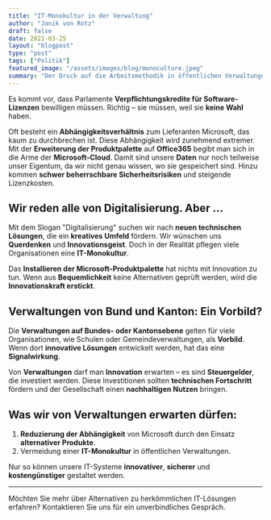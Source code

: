 ```yaml
---
title: "IT-Monokultur in der Verwaltung"
author: "Janik von Rotz"
draft: false
date: 2021-03-25
layout: "blogpost"
type: "post"
tags: ["Politik"]
featured_image: "/assets/images/blog/monoculture.jpeg"
summary: "Der Druck auf die Arbeitsmethodik in öffentlichen Verwaltungen und Institutionen steigt. Innovation und Kreativität ist gefordert. Ein Paradebeispiel war das Bundesamt für Gesundheit (BAG). Im vergang..."
---
```


Es kommt vor, dass Parlamente **Verpflichtungskredite für Software-Lizenzen** bewilligen müssen. Richtig – sie müssen, weil sie **keine Wahl** haben.

Oft besteht ein **Abhängigkeitsverhältnis** zum Lieferanten Microsoft, das kaum zu durchbrechen ist. Diese Abhängigkeit wird zunehmend extremer. Mit der **Erweiterung der Produktpalette** auf **Office365** begibt man sich in die Arme der **Microsoft-Cloud**. Damit sind unsere **Daten** nur noch teilweise unser Eigentum, da wir nicht genau wissen, wo sie gespeichert sind. Hinzu kommen **schwer beherrschbare Sicherheitsrisiken** und steigende Lizenzkosten.

## Wir reden alle von Digitalisierung. Aber ...

Mit dem Slogan "Digitalisierung" suchen wir nach **neuen technischen Lösungen**, die ein **kreatives Umfeld** fördern. Wir wünschen uns **Querdenken** und **Innovationsgeist**. Doch in der Realität pflegen viele Organisationen eine **IT-Monokultur**.

Das **Installieren der Microsoft-Produktpalette** hat nichts mit Innovation zu tun. Wenn aus **Bequemlichkeit** keine Alternativen geprüft werden, wird die **Innovationskraft erstickt**.

## Verwaltungen von Bund und Kanton: Ein Vorbild?

Die **Verwaltungen auf Bundes- oder Kantonsebene** gelten für viele Organisationen, wie Schulen oder Gemeindeverwaltungen, als **Vorbild**. Wenn dort **innovative Lösungen** entwickelt werden, hat das eine **Signalwirkung**.

Von **Verwaltungen** darf man **Innovation** erwarten – es sind **Steuergelder**, die investiert werden. Diese Investitionen sollten **technischen Fortschritt** fördern und der Gesellschaft einen **nachhaltigen Nutzen** bringen.

## Was wir von Verwaltungen erwarten dürfen:

1. **Reduzierung der Abhängigkeit** von Microsoft durch den Einsatz **alternativer Produkte**.
2. Vermeidung einer **IT-Monokultur** in öffentlichen Verwaltungen.

Nur so können unsere IT-Systeme **innovativer**, **sicherer** und **kostengünstiger** gestaltet werden.

---

Möchten Sie mehr über Alternativen zu herkömmlichen IT-Lösungen erfahren? Kontaktieren Sie uns für ein unverbindliches Gespräch.
